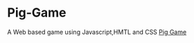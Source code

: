 # Pig-Game
A Web based game using Javascript,HMTL and CSS
<a href = "https://nparikh13iit.github.io/Pig-Game/"> Pig Game </a>
